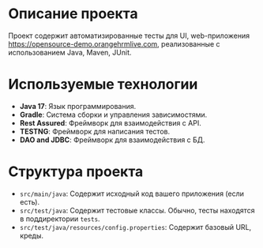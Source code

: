 # Описание проекта
Проект содержит автоматизированные тесты для UI, web-приложения https://opensource-demo.orangehrmlive.com, реализованные с использованием Java, Maven, JUnit.

# Используемые технологии
- **Java 17**: Язык программирования.
- **Gradle**: Система сборки и управления зависимостями.
- **Rest Assured**: Фреймворк для взаимодействия с API.
- **TESTNG**: Фреймворк для написания тестов.
- **DAO and JDBC**: Фреймворк для взаимодействия с БД.


# Структура проекта
- `src/main/java`: Содержит исходный код вашего приложения (если есть).
- `src/test/java`: Содержит тестовые классы. Обычно, тесты находятся в поддиректории `tests`.
- `src/test/java/resources/config.properties`: Содержит базовый URL, креды.


 
